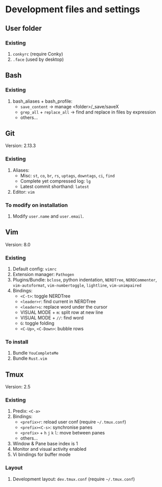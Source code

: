 # Development files and settings


## User folder

### Existing

1. `conkyrc` (require Conky)
1. `.face` (used by desktop)


## Bash

### Existing

1. bash_aliases + bash_profile:
    + `save_content` -> manage &lt;folder&gt;/_save/saveX
    + `grep_all` + `replace_all` -> find and replace in files by expression
    + others...


## Git

Version: 2.13.3

### Existing

1. Aliases:
    + Misc: `st`, `co`, `br`, `rs`, `uptags`, `downtags`, `ci`, `find`
    + Complete yet compressed log: `lg`
    + Latest commit shorthand: `latest`
1. Editor: `vim`

### To modify on installation

1. Modify `user.name` and `user.email`.


## Vim

Version: 8.0

### Existing

1. Default config: `vimrc`
2. Extension manager: `Pathogen`
3. Plugins/Bundle: `bclose`, python indentation, `NERDTree`, `NERDCommenter`, `vim-autoformat`, `vim-numbertoggle`, `lightline`, `vim-unimpaired`
4. Bindings:
    + `<C-t>`: toggle NERDTree
    + `<leader>r`: find current in NERDTree
    + `<leader>s`: replace word under the cursor
    + VISUAL MODE + `m`: split row at new line
    + VISUAL MODE + `//`: find word
    + `G`: toggle folding
    + `<C-Up>`, `<C-Down>`: bubble rows

### To install

1. Bundle `YouCompleteMe`
2. Bundle `Rust.vim`


## Tmux

Version: 2.5

### Existing

1. Predix: `<C-a>`
1. Bindings:
    + `<prefix>r`: reload user conf (require `~/.tmux.conf`)
    + `<prefix><C-s>`: synchronise panes
    + `<prefix>` + `h` `j` `k` `l`: move between panes
    + others...
1. Window & Pane base index is 1
1. Monitor and visual activity enabled
1. Vi bindings for buffer mode

### Layout

1. Development layout: `dev.tmux.conf` (require `~/.tmux.conf`)